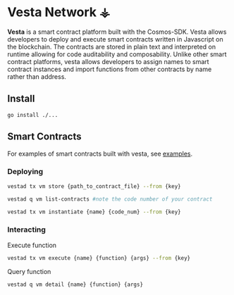 # Vesta Network ⚶
**Vesta** is a smart contract platform built with the Cosmos-SDK. Vesta allows developers to deploy and execute smart contracts written in Javascript on the blockchain. The contracts are stored in plain text and interpreted on runtime allowing for code auditability and composability. Unlike other smart contract platforms, vesta allows developers to assign names to smart contract instances and import functions from other contracts by name rather than address.
## Install
```
go install ./...
```

## Smart Contracts
For examples of smart contracts built with vesta, see [examples](./testdata/).

### Deploying
```sh
vestad tx vm store {path_to_contract_file} --from {key}

vestad q vm list-contracts #note the code number of your contract

vestad tx vm instantiate {name} {code_num} --from {key}
```

### Interacting
Execute function
```sh
vestad tx vm execute {name} {function} {args} --from {key}
```
Query function
```sh
vestad q vm detail {name} {function} {args}
```